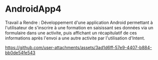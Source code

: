 # AndroidApp4
Travail a Rendre : Développement d'une application Android permettant à l'utilisateur de s'inscrire à une formation en saisissant ses données via un formulaire dans une activite, puis affichant un récapitulatif de ces informations après l'envoi a une autre activite par l'utilisation d'Intent.

https://github.com/user-attachments/assets/3ad1d6ff-57e9-4407-b884-bb0de54fe543
